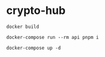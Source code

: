# crypto-hub

```
docker build
```

```
docker-compose run --rm api pnpm i
```

```
docker-compose up -d
```
